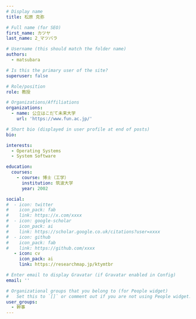 ```yaml
---
# Display name
title: 松原 克弥

# Full name (for SEO)
first_name: カツヤ
last_name: 2_マツバラ

# Username (this should match the folder name)
authors:
  - matsubara

# Is this the primary user of the site?
superuser: false

# Role/position
role: 教授

# Organizations/Affiliations
organizations:
  - name: 公立はこだて未来大学
    url: 'https://www.fun.ac.jp/'

# Short bio (displayed in user profile at end of posts)
bio: 

interests:
  - Operating Systems
  - System Software

education:
  courses:
    - course: 博士（工学）
      institution: 筑波大学
      year: 2002

social:
#  - icon: twitter
#    icon_pack: fab
#    link: https://x.com/xxxx
#  - icon: google-scholar
#    icon_pack: ai
#    link: https://scholar.google.co.uk/citations?user=xxxx
#  - icon: github
#    icon_pack: fab
#    link: https://github.com/xxxx
   - icon: cv
     icon_pack: ai
     link: https://researchmap.jp/ktymtbr

# Enter email to display Gravatar (if Gravatar enabled in Config)
email: ''

# Organizational groups that you belong to (for People widget)
#   Set this to `[]` or comment out if you are not using People widget.
user_groups:
  - 幹事
---
```

